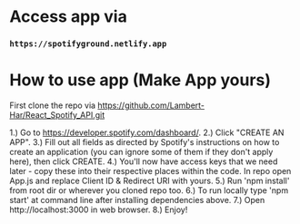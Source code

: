 # Access app via
### `https://spotifyground.netlify.app`

# How to use app (Make App yours)

First clone the repo via https://github.com/Lambert-Har/React_Spotify_API.git

1.) Go to https://developer.spotify.com/dashboard/.
2.) Click "CREATE AN APP".
3.) Fill out all fields as directed by Spotify's instructions on how to create an application (you can ignore some of them if they don't apply here), then click CREATE.
4.) You'll now have access keys that we need later - copy these into their respective places within the code. In repo open App.js and replace Client ID & Redirect URI with yours.
5.) Run 'npm install' from root dir or wherever you cloned repo too.
6.) To run locally type 'npm start' at command line after installing dependencies above.
7.) Open http://localhost:3000 in web browser.
8.) Enjoy!


